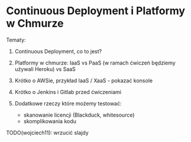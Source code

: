 # Continuous Deployment i Platformy w Chmurze

Tematy:

1. Continuous Deployment, co to jest?
2. Platformy w chmurze: IaaS vs PaaS (w ramach ćwiczeń będziemy używali Heroku) vs SaaS
3. Krótko o AWSie, przykład IaaS / XaaS - pokazać konsole
4. Krótko o Jenkins i Gitlab przed ćwiczeniami
5. Dodatkowe rzeczy które możemy testować:

   - skanowanie licencji (Blackduck, whitesource)
   - skomplikowania kodu

TODO(wojciech11): wrzucić slajdy
